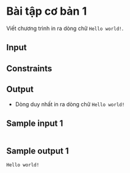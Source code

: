 # Bài tập cơ bản 1

Viết chương trình in ra dòng chữ `Hello world!`.

## Input



## Constraints



## Output

- Dòng duy nhất in ra dòng chữ `Hello world!`

## Sample input 1

```
```

## Sample output 1

```
Hello world!
```
